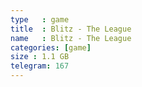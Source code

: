 ```yaml
---
type   : game
title  : Blitz - The League
name   : Blitz - The League
categories: [game]
size : 1.1 GB
telegram: 167
---
```



